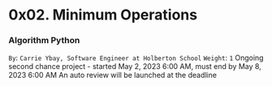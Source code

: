# 0x02. Minimum Operations
### Algorithm Python
 `By`: `Carrie Ybay, Software Engineer at Holberton School`
 `Weight`: `1`
 Ongoing second chance project - started May 2, 2023 6:00 AM, must end by May 8, 2023 6:00 AM
 An auto review will be launched at the deadline

